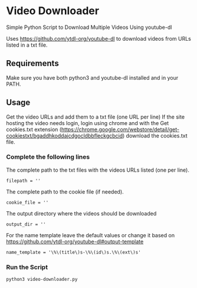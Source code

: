 # Video Downloader
Simple Python Script to Download Multiple Videos Using youtube-dl

Uses https://github.com/ytdl-org/youtube-dl to download videos from URLs listed in a txt file.

## Requirements

Make sure you have both python3 and youtube-dl installed and in your PATH.

## Usage
Get the video URLs and add them to a txt file (one URL per line)
If the site hosting the video needs login, login using chrome and with the Get cookies.txt extension (https://chrome.google.com/webstore/detail/get-cookiestxt/bgaddhkoddajcdgocldbbfleckgcbcid) download the cookies.txt file.

### Complete the following lines

The complete path to the txt files with the videos URLs listed (one per line).

```
filepath = ''
```

The complete path to the cookie file (if needed).
```
cookie_file = ''
```

The output directory where the videos should be downloaded
```
output_dir = ''
```

For the name template leave the default values or change it based on https://github.com/ytdl-org/youtube-dl#output-template
```
name_template = '\%\(title\)s-\%\(id\)s.\%\(ext\)s'
```
### Run the Script

```
python3 video-downloader.py
```
